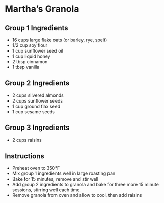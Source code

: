 # Martha’s Granola

## Group 1 Ingredients

* 16 cups large flake oats (or barley, rye, spelt)
* 1/2 cup soy flour
* 1 cup sunflower seed oil
* 1 cup liquid honey
* 2 tbsp cinnamon
* 1 tbsp vanilla

## Group 2 Ingredients

* 2 cups slivered almonds
* 2 cups sunflower seeds
* 1 cup ground flax seed
* 1 cup sesame seeds

## Group 3 Ingredients

* 2 cups raisins

## Instructions

* Preheat oven to 350°F
* Mix group 1 ingredients well in large roasting pan
* Bake for 15 minutes, remove and stir well
* Add group 2 ingredients to granola and bake for three more 15 minute sessions, stirring well each time.
* Remove granola from oven and allow to cool, then add raisins
